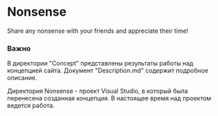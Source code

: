 # Nonsense
Share any nonsense with your friends and appreciate their time!

### Важно
В директории "Concept" представлены результаты работы над концепцией сайта. Документ "Description.md" содержит подробное описание.

Директория Nonsense - проект Visual Studio, в который была перенесена созданная концепция. В настоящее время над проектом ведется работа.
